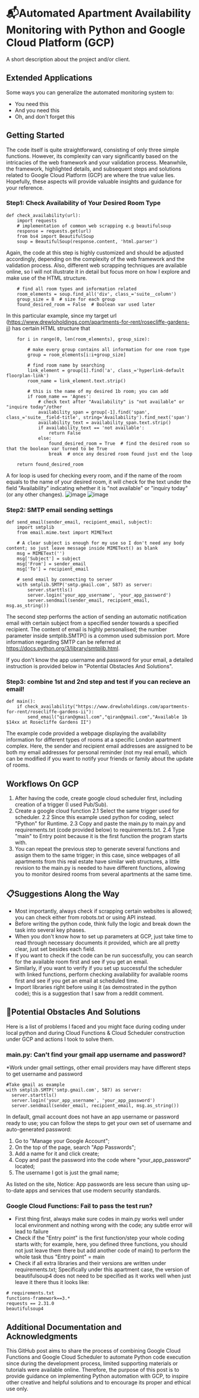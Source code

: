 # :mailbox_with_mail:Automated Apartment Availability Monitoring with Python and Google Cloud Platform (GCP) 

A short description about the project and/or client.

## Extended Applications

Some ways you can generalize the automated monitoring system to:

* You need this
* And you need this
* Oh, and don't forget this

## Getting Started

The code itself is quite straightforward, consisting of only three simple functions. However, its complexity can vary significantly based on the intricacies of the web framework and your validation process. Meanwhile, the framework, highlighted details, and subsequent steps and solutions related to Google Cloud Platform (GCP) are where the true value lies. Hopefully, these aspects will provide valuable insights and guidance for your reference.

### Step1: Check Availability of Your Desired Room Type
```
def check_availability(url):
    import requests
    # implementation of common web scrapping e.g beautifulsoup
    response = requests.get(url)
    from bs4 import BeautifulSoup
    soup = BeautifulSoup(response.content, 'html.parser')
```

Again, the code at this step is highly customized and should be adjusted accordingly, depending on the complexity of the web framework and the validation process. Also, different web scrapping techniques are available online, so I will not illustrate it in detail but focus more on how I explore and make use of the HTML structure.
```
    # find all room types and information related
    room_elements = soup.find_all('div', class_='suite__column')
    group_size = 8  # size for each group
    found_desired_room = False  # Boolean var used later
```

In this particular example, since my target url (https://www.drewloholdings.com/apartments-for-rent/rosecliffe-gardens-ii) has certain HTML structure that 
```
    for i in range(0, len(room_elements), group_size):

        # make every group contains all information for one room type
        group = room_elements[i:i+group_size]

        # find room name by searching 
        link_element = group[1].find('a', class_='hyperlink-default floorplan-link')
        room_name = link_element.text.strip()

        # this is the name of my desired 1b room; you can add 
        if room_name == 'Agnes':
            # check text after "Availability" is "not available" or "inquire today"/other
            availability_span = group[-1].find('span', class_='suite__field-title', string='Availability').find_next('span')
            availability_text = availability_span.text.strip()
            if availability_text == 'not available':
                return False
            else:
                found_desired_room = True  # find the desired room so that the boolean var turned to be True
                break  # once any desired room found just end the loop

    return found_desired_room

```

A for loop is used for checking every room, and if the name of the room equals to the name of your desired room, it will check for the text under the field "Availability" indicating whether it is "not available" or "inquiry today" (or any other changes). 
![image](https://github.com/qirangalaxy/Automated-Apartment-Availability-Monitoring-with-Python-and-GCP/assets/166411227/2d3aa2ff-1154-4fdc-a94f-4c21a076322c)
![image](https://github.com/qirangalaxy/Automated-Apartment-Availability-Monitoring-with-Python-and-GCP/assets/166411227/2dbdb241-e2b2-48a5-926b-ba603301566c)

### Step2: SMTP email sending settings
```
def send_email(sender_email, recipient_email, subject):
    import smtplib
    from email.mime.text import MIMEText

    # A clear subject is enough for my use so I don't need any body content; so just leave message inside MIMEText() as blank
    msg = MIMEText('')
    msg['Subject'] = subject
    msg['From'] = sender_email
    msg['To'] = recipient_email

    # send email by connecting to server
    with smtplib.SMTP('smtp.gmail.com', 587) as server:
        server.starttls()
        server.login('your_app_username', 'your_app_password')
        server.sendmail(sender_email, recipient_email, msg.as_string())
```

The second step performs the action of sending an automatic notification email with certain subject from a specified sender towards a specified recipient. The content of email is highly personalised; the number parameter inside smtplib.SMTP() is a common used submission port. More information regarding SMTP can be referred at https://docs.python.org/3/library/smtplib.html. 

If you don't know the app username and password for your email, a detailed instruction is provided below in "Potential Obstacles And Solutions".

### Step3: combine 1st and 2nd step and test if you can recieve an email!
```
def main():
    if check_availability("https://www.drewloholdings.com/apartments-for-rent/rosecliffe-gardens-ii"):
        send_email("qiran@gmail.com","qiran@gmail.com","Available 1b $14xx at Rosecliffe Gardens II")
```

The example code provided a webpage displaying the availability information for different types of rooms at a specific London apartment complex. Here, the sender and recipient email addresses are assigned to be both my email addresses for personal reminder (not my real email), which can be modified if you want to notify your friends or family about the update of rooms. 

## Workflows On GCP
1. After having the code, create google cloud scheduler first, including creation of a trigger (I used Pub/Sub).
2. Create a google cloud function
   2.1 Select the same trigger used for scheduler.
   2.2 Since this example used python for coding, select "Python" for Runtime.
   2.3 Copy and paste the main.py to main.py and requirements.txt (code provided below) to requirements.txt.
   2.4 Type "main" to Entry point because it is the first function the program starts with.
3. You can repeat the previous step to generate several functions and assign them to the same trigger; in this case, since webpages of all apartments from this real estate have similar web structures, a little revision to the main.py is needed to have different functions, allowing you to monitor desired rooms from several apartments at the same time.

## :clipboard:Suggestions Along the Way
* Most importantly, always check if scrapping certain websites is allowed; you can check either from robots.txt or using API instead.
* Before writing the python code, think fully the logic and break down the task into several key phases.
* When you don't know how to set up parameters at GCP, just take time to read through necessary documents it provided, which are all pretty clear, just set besides each field.
* If you want to check if the code can be run successfully, you can search for the available room first and see if you get an email.
* Similarly, if you want to verify if you set up successful the scheduler with linked functions, perform checking availability for available rooms first and see if you get an email at scheduled time.
* Import libraries right before using it (as demostrated in the python code); this is a suggestion that I saw from a reddit comment.

## :construction:Potential Obstacles And Solutions
Here is a list of problems I faced and you might face during coding under local python and during Cloud Functions & Cloud Scheduler construction under GCP and actions I took to solve them.

### main.py: Can't find your gmail app username and password?
*Work under gmail settings, other email providers may have different steps to get username and password
```
#Take gmail as example
with smtplib.SMTP('smtp.gmail.com', 587) as server:
  server.starttls()
  server.login('your_app_username', 'your_app_password')
  server.sendmail(sender_email, recipient_email, msg.as_string())
```

In default, gmail account does not have an app username or password ready to use; you can follow the steps to get your own set of username and auto-generated password:
1. Go to "Manage your Google Account";
2. On the top of the page, search "App Passwords";
3. Add a name for it and click create;
4. Copy and past the password into the code where "your_app_password" located;
5. The username I got is just the gmail name;

As listed on the site, Notice: App passwords are less secure than using up-to-date apps and services that use modern security standards.

### Google Cloud Functions: Fail to pass the test run?
* First thing first, always make sure codes in main.py works well under local environment and nothing wrong with the code; any subtle error will lead to failure
* Check if the "Entry point" is the first function/step your whole coding starts with; for example, here, you defined three functions, you should not just leave them there but add another code of main() to perform the whole task thus "Entry point" = main
* Check if all extra libraries and their versions are written under requirements.txt; Specifically under this apartment case, the version of beautifulsoup4 does not need to be specified as it works well when just leave it there thus it looks like:
```
# requirements.txt
functions-framework==3.*
requests == 2.31.0
beautifulsoup4
```

## Additional Documentation and Acknowledgments
This GitHub post aims to share the process of combining Google Cloud Functions and Google Cloud Scheduler to automate Python code execution since during the development process, limited supporting materials or tutorials were available online. Therefore, the purpose of this post is to provide guidance on implementing Python automation with GCP, to inspire other creative and helpful solutions and to encourage its proper and ethical use only.
